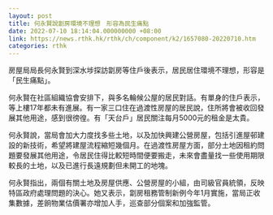 ```yaml
---
layout: post
title: 何永賢說劏房環境不理想　形容為民生痛點
date: 2022-07-10 18:14:04.000000000 +08:00
link: https://news.rthk.hk/rthk/ch/component/k2/1657080-20220710.htm
categories: rthk
---
```


房屋局局長何永賢到深水埗探訪劏房等住戶後表示，居民居住環境不理想，形容是「民生痛點」。

何永賢在社區組織協會安排下，與多名輪候公屋的居民對話。有單身的住戶表示，等上樓17年都未有進展。有一家三口住在過渡性房屋的居民說，住所將會被收回發展其他用途，感到很徬徨。有「天台戶」居民關注每月5000元的租金是太貴。

何永賢說，當局會加大力度找多些土地，以及加快興建公營房屋，包括引進屋邨建設的新技術，希望將建屋流程縮短幾個月。在過渡性房屋方面，部分土地因租約問題要發展其他用途，令居民住得比較短時間便要搬走，未來會盡量找一些使用期限較長的土地，以及已進行長遠規劃但未開工的地塊。

何永賢指出，兩個有關土地及房屋供應、公營房屋的小組，由司級官員統領，反映特區政府處理問題的決心。她又表示，劏房租務管制新例今年1月實施，當局正收集數據，差餉物業估價署亦增加人手，巡查部分個案和加強監管。
